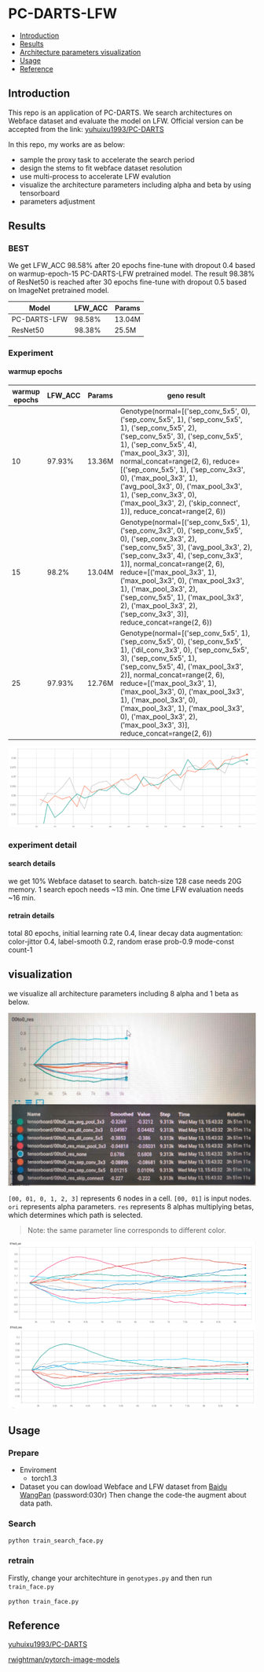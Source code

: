 # PC-DARTS-LFW

- [Introduction](#Introduction)
- [Results](#Results)
- [Architecture parameters visualization](#visualization)
- [Usage](#Usage)
- [Reference](#Reference)

## Introduction

This repo is an application of PC-DARTS. We search architectures on Webface dataset and evaluate the model on LFW. Official version can be accepted from the link: [yuhuixu1993/PC-DARTS](https://github.com/yuhuixu1993/PC-DARTS)

In this repo, my works are as below:

- sample the proxy task to accelerate the search period
- design the stems to fit webface dataset resolution
- use multi-process to accelerate LFW evalution
- visualize the architecture parameters including alpha and beta by using tensorboard
- parameters adjustment

## Results
### BEST
We get LFW_ACC 98.58% after 20 epochs fine-tune with dropout 0.4 based on warmup-epoch-15 PC-DARTS-LFW pretrained model.  The result 98.38% of ResNet50 is reached after 30 epochs fine-tune with dropout 0.5 based on ImageNet pretrained model.

| Model        | LFW_ACC | Params |
| ------------ | ------- | ------ |
| PC-DARTS-LFW | 98.58%  | 13.04M |
| ResNet50     | 98.38%  | 25.5M  |

### Experiment
#### warmup epochs

| warmup epochs | LFW_ACC | Params | geno result                                                  |
| ------------- | ------- | ------ | ------------------------------------------------------------ |
| 10            | 97.93%  | 13.36M | Genotype(normal=[('sep_conv_5x5', 0), ('sep_conv_5x5', 1), ('sep_conv_5x5', 1), ('sep_conv_5x5', 2), ('sep_conv_5x5', 3), ('sep_conv_5x5', 1), ('sep_conv_5x5', 4), ('max_pool_3x3', 3)], normal_concat=range(2, 6), reduce=[('sep_conv_5x5', 1), ('sep_conv_3x3', 0), ('max_pool_3x3', 1), ('avg_pool_3x3', 0), ('max_pool_3x3', 1), ('sep_conv_3x3', 0), ('max_pool_3x3', 2), ('skip_connect', 1)], reduce_concat=range(2, 6)) |
| 15            | 98.2%   | 13.04M | Genotype(normal=[('sep_conv_5x5', 1), ('sep_conv_3x3', 0), ('sep_conv_5x5', 0), ('sep_conv_3x3', 2), ('sep_conv_5x5', 3), ('avg_pool_3x3', 2), ('sep_conv_3x3', 4), ('sep_conv_3x3', 1)], normal_concat=range(2, 6), reduce=[('max_pool_3x3', 1), ('max_pool_3x3', 0), ('max_pool_3x3', 1), ('max_pool_3x3', 2), ('sep_conv_5x5', 1), ('max_pool_3x3', 2), ('max_pool_3x3', 2), ('sep_conv_3x3', 3)], reduce_concat=range(2, 6)) |
| 25            | 97.93%  | 12.76M | Genotype(normal=[('sep_conv_5x5', 1), ('sep_conv_5x5', 0), ('sep_conv_5x5', 1), ('dil_conv_3x3', 0), ('sep_conv_5x5', 3), ('sep_conv_5x5', 1), ('sep_conv_5x5', 4), ('max_pool_3x3', 2)], normal_concat=range(2, 6), reduce=[('max_pool_3x3', 1), ('max_pool_3x3', 0), ('max_pool_3x3', 1), ('max_pool_3x3', 0), ('max_pool_3x3', 1), ('max_pool_3x3', 0), ('max_pool_3x3', 2), ('max_pool_3x3', 3)], reduce_concat=range(2, 6)) |


![](./image/warmup.png)

### experiment detail
#### search details
we get 10% Webface dataset to search. batch-size 128 case needs 20G memory. 
1 search epoch needs ~13 min. One time LFW evaluation needs ~16 min.

#### retrain details
total 80 epochs, initial learning rate 0.4, linear decay
data augmentation: color-jittor 0.4, label-smooth 0.2, random erase prob-0.9 mode-const count-1

## visualization

we visualize all architecture parameters including 8 alpha and 1 beta as below.

<img src="./image/list.jpg" style=zoom:50%>

`[00, 01, 0, 1, 2, 3]` represents 6 nodes in a cell. `[00, 01]` is input nodes. `ori` represents alpha parameters. `res` represents 8  alphas multiplying betas, which determines which path is selected.

> Note: the same parameter line corresponds to different color.

<img src="./image/visual.png" style=zoom:50%>

<img src="./image/visual1.png" style=zoom:50%>

## Usage

### Prepare
- Enviroment
    - torch1.3
- Dataset
    you can dowload Webface and LFW dataset from [Baidu WangPan](https://pan.baidu.com/s/1ji_9-xtlkMoXqNSfsKJThg) (password:030r)
    Then change the code-the augment about data path.
### Search

```
python train_search_face.py 
```

### retrain
Firstly, change your architechture in `genotypes.py` and then run `train_face.py`

```
python train_face.py 
```

## Reference
[yuhuixu1993/PC-DARTS](https://github.com/yuhuixu1993/PC-DARTS)

[rwightman/pytorch-image-models](https://github.com/rwightman/pytorch-image-models)
